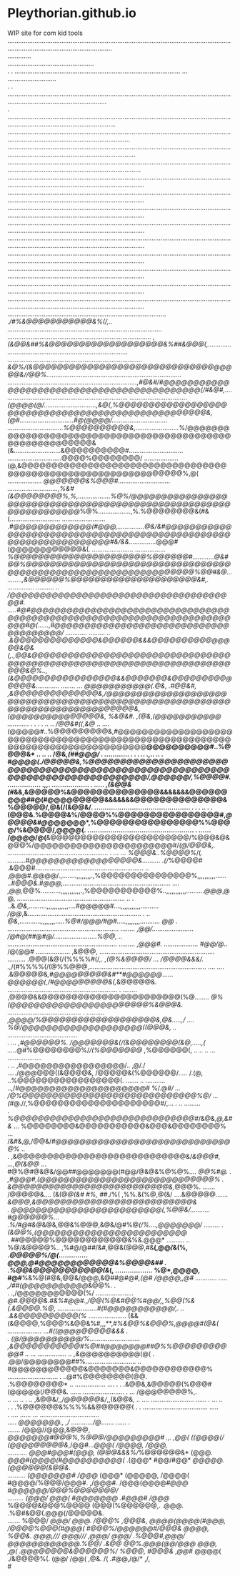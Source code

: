 # Pleythorian.github.io
WIP site for com kid tools
......................................................................................................................................................................................                  
                        .............                                                                                                                                                                   
           ................................................                                                                                                                                             
.     . ............................................................................................                                           ... ...........................                          
.  . ...................................................................................................................................................................................                
.  ........................................................................................................................................................................................             
................................................................................................................................................................................................        
...................................................................................................................................................................................................     
......................................................................................................................................................................................................  
........................................................................................................................................................................................................
........................................................................................................................................................................................................
........................................................................................................................................................................................................
........................................................................................................................................................................................................
........................................................................................................................................................................................................
........................................................................................................................................................................................................
........................................................................................................................................................................................................
........................................................................................................................................................................................................
........................................................................................................................................................................................................
........................................................................................ .*/#%&@@@@@@@@@@@&%(/,.. ......................................................................................
................................................................................ ,(&@@&##%&@@@@@@@@@@@@@@@@@@@&%##&@@@(,................................................................................
........................................................................... *&@%/(&@@@@@@@@@@@@@@@@@@@@@@@@@@@@@@@@@@@&//@@%*...........................................................................
........................................................................,#@&#/#@@@@@@@@@@@@@@@@@@@@@@@@@@@@@@@@@@@@@@@@@@@(/#&@#,.......................................................................
................................(@@@@(@/.............................,&@(,%@@@@@@@@@@@@@@@@@@@@@@@@@@@@@@@@@@@@@@@@@@@@@@@@@@@&,(@#..............................#@(@@@@/...............................
...............................%@@@@@@@@@@&,........................*%/@@@@@@@@@@@@@@@@@@@@@@@@@@@@@@@@@@@@@@@@@@@@@@@@@@@@@@@@@@&(&..........................&@@@@@@@@@@#..............................
..............................@@@@%@@@@@@@@/ ................... (@,&@@@@@@@@@@@@@@@@@@@@@@@@@@@@@@@@@@@@@@@@@@@@@@@@@@@@@@@@@@@@@@@%,@( ................... *@@@@@@@&%@@@#.............................
............................,%&#(&@@@@@@@@%,%,..................%@%/@@@@@@@@@@@@@@@@@@@@@@@@@@@@@@@@@@@@@@@@@@@@@@@@@@@@@@@@@@@@@@@@@*%@%..................,%.%@@@@@@@@&(#&(............................
........................  .*#@@@@@@@@@@@@@(#@@@,...............@&/&#@@@@@@@@@@@@@@@@@@@@@@@@@@@@@@@@@@@@@@@@@@@@@@@@@@@@@@@@@@@@@@@@@#&/&&...............*@@@#(@@@@@@@@@@@@&(*.  .......................
................. *%@@@@@@@@@@@@@@@@@@@@@@%@@@@@@#............@&#@@%@@@@@@@@@@@@@@@@@@@@@@@@@@@@@@@@@@@@@@@@@@@@@@@@@@@@@@@@@@@@@@@@@%@@#&@...........,&@@@@@@%@@@@@@@@@@@@@@@@@@@@@&#,. ...............
.......... .. /@@@@@@@@@@@@@@@@@@@@@@@@@@@@@@@@@@@@@@#. .....#@#@@@@@@@@@@@@@@@@@@@@@@@@@@@@@@@@@@@@@@@@@@@@@@@@@@@@@@@@@@@@@@@@@@@@@@@@@#@(......,#@@@@@@@@@@@@@@@@@@@@@@@@@@@@@@@@@@@@@@/ ............
......... .. .&@@@@@@@@@@@@@@&@@@@@@&&&@@@@@@@@@@@@@@@&@&(,.,@@&@@@@@@@@@@@@@@@@@@@@@@@@@@@@@@@@@@@@@@@@@@@@@@@@@@@@@@@@@@@@@@@@@@@@@@@@@&@%..,(&@@@@@@@@@@@@@@@@@&&@@@@@@@&@@@@@@@@@@@@@@&.............
........ ...  *@@@@@@@@@@@(.@&*,  .#@@&#, ,&@@@@@@@@@@@@@@&,/@@@@@@@@@@@@@@@@@@@@@@@@@@@@@@@@@@@@@@@@@@@@@@@@@@@@@@@@@@@@@@@@@@@@@@@@@@@@@@&,(@@@@@@@@@@@@@@@&, *%&@&#.  ,(@&,(@@@@@@@@@@@* ............
.  .  . . .. .. /@@&#((*,&@*  .. ....  (@@@@@#..%@@@@@@@@@&,#@@@@@@@@@@@@@@@@@@@@@@@@@@@@@@@@@@@@@@@@@@@@@@@@@@@@@@@@@@@@@@@@@@@@@@@@@@@@@@@**@@@@@@@@@@#..%@@@@&*  .. .. .. /@&,*(##@@@/ . ............
.  .  .         ..  .,..  ..           .    *#@@@@(./@@@@@&,%@@@@@@@@@@@@@@@@@@@@@@@@@@@@@@@@@@@@@@@@@@@@@@@@@@@@@@@@@@@@@@@@@@@@@@@@@@@@@@@/,@@@@@@/,%@@@@#*. ................  .,,. ..................
.                                        .....  ,(&@@&(*#&&,&@@@@@%&@@@@@@@@@@@@@@&&&&&&&@@@@@@@@@##@(#@@@@@@@@@&&&&&&&@@@@@@@@@@@@@@&%@@@@@/,@&(/(&@@&/. ..............................................
.              .                            . ..  .  .(@@@&.%@@@@&%/@@@@%%@@@@@@@@@@@@@@@@#,*@@@@@&#@*@@@@@@*,%@@@@@@@@@@@@@@@@%%@@@@/%&@@@@/,@@@@(. ...................................................
.                                                  ......   /@@@@/@(**&@@@@@@@@@@@@@@@@@@@@@@@/%@@@&@&@@@%/@@@@@@@@@@@@@@@@@@@@@@@#/*(@/@@@&,.  ........................................................
.                                                   ...  ... %@@@&..%@@@@%*/(*. ..........#@@@@@@@@@@@@@@@@@@&*.......... .*(/*%@@@@# .&@@@#............................................................
                                                          .. ,@@@#.@@@@/.,........,,,,,,,,.,%@@@@@@@@@@@@@@@%,,,,,,,,,,...... .*.#@@@&.#@@@,............................................................
                                                         .... ,@@,*@@%...........,,,,,,,,,,,.,%@@@@@@@@@@@%..,,,,,,,,,,,..........*@@@*,@@, ............................................................
                                                         .. . ..&.*@&,..........,,,,,,,,,,,,....*#@@@@@#*....,,,,,,,,,,,.......... /@@*,&...............................................................
                                                            . ..  *@&,............,,,,,,,,.....%@#/@@@/#@#.....,,,,,,,,........... *@@* . ..............................................................
                                                         ........ ,@@/....................... /@#*@(##@*#@/........................%@@, .. .............................................................
                                                        ......... ,@@@#. ................... #@@/@*.. /@(@@# ................... ,&@@@, ................................................................
                                                       .......... .@@@(&@(/(%%%%#(/*,.  ,(@%&@@@@/ ... /@@@@&&&/.  .,*/(#%%%%(/(@%%@@@,.................................................................
                                                       .... .... .&@@@@@&*,#@@@@@@@@@&#**#@@@@@@*...... *@@@@@@(,/#@@@@@@@@@&(,*&@@@@@&. ............................................................. .
                                                     ........ ,@@@@&&@@@@@@@@@@@@@@@@@@@@@@@(%@*........ *@%(@@@@@@@@@@@@@@@@@@@@@@@%&@@@&.  .........................................                 .
                                                   ..........   ,@@@@/%@@@@@@@@@@@@@@@@@@@&,@&.....,/ .... %@/@@@@@@@@@@@@@@@@@@@@((@@@&,   .. .......................................                  
                                            .      ...   ,#@@@@@@%. /@@@@@@@&(/*(&@@@@@@@@(&@,.....,( .....*@#%@@@@@@@@%/*/(%@@@@@@@* ,%@@@@@@(,  .. .. ..  ... ...................                     
                                           .  ..  ,#@@@@@@@@@@@@@@@@@/.. ,@/./ ...../@@@@@@((&@@@@&, /@@@@@&(%@@@@@@/..... /.(@, ..%@@@@@@@@@@@@@@@@@(. .......   .. ...........                        
                                           ..,/#@@@@@@@@@@@@@@@@@@@@@# %/.@*#/ ... /@%@@@@@@@@@@@@@@@@@@@@@@@@@@@@@%@/ ... (#*@.//,%@@@@@@@@@@@@@@@@@@@@@#/,... . ..  .........                         
                             .  *%@@@@@@@@@@@@@@@@@@@@@@@@@@@@@@#*/&@&,*@,&#&* ... %@@@@@@@@&@@@@@@@@@@@&@@@&@@@@@@@@% ... /&#&,@,/@@&/*#@@@@@@@@@@@@@@@@@@@@@@@@@@@@@@%*   ..                          
                       .    ,&@@@@@@@@@@@@@@@@@@@@@@@@@@@@&/*&@@@#, ...,@(&@@* ... #@%@#@&@&/@@##@@@@@@@(#@@/@&@&%@%@%.... *@@%#@. .  ,#@@@#,(@@@@@@@@@@@@@@@@@@@@@@@@@@@@@%  .                         
                           &@@@@@@@@@@@@@@@@@@@@@@@@@@&,*@@@%. ....... /@@@@@&.... (&(@*@(&# #%, ##*./%( ,%%.&(%@,@(&/ ....&@@@@@*.......  *&@@@*,&@@@@@@@@@@@@@@@@@@@@@@@@@@&                          
                        . *@@@@@@@@@@@@@@@@@@@@@@@@@(,%@@&/........... #@@@@@@%... .%/#*@#&@*&@&,@@&%@@@,&@&/@#%@*(/%....,@@@@@@@/ ......... .(&@@%,(@@@@@@@@@@@@@@@@@@@@@@@@@*                         
                        .   ##@@@@@%@@@@@@@@@@@@&%&.@@@* .......... .. %@/&@@@@%.. ,%#@/@#*#*/&#,@@&(@@@,#&**(,@@/&(%, .*@@@@@%/@(.............. *@@@,@#@@@@@@@@@@@@&%@@@@&## .                         
                               .%@@&*@@@@@@@@@@@(&*(, .................. %@*,@@@@, #@#**%&%@(#@&,@@&/@@@,&@##@#@#*,(@# /@@@@,,@# ............ ..... ,/##(@@@@@@@@@@@*&@@%.    .                         
                               .  .,/@@@@@@@@@@@(%/ ..................... *@#.@@@@&.#&%#@@#.,/@@(%@&#@@%#@@/,,%@@(%&(.&@@@@.%@, ......................#(#@@@@@@@@@@@/,. ..                              
                                   .&&@@@@@@@@@@(%*  ..................... (&&(&@@@@,%@@@%&@@&%#*,*,,**,*#%&@@%&@@@%,@@@@#(@&( ................... ...#((@@@@@@@@@&&& .                                 
                                 . (@/@@@@@@@@@@/%............................ ,&@@@@@@@@@@@#%@##@@@@@@@##@%%@@@@@@@@@@@#  .. ... ................ .. ,&*@@@@@@@@@@(@( .                                
                                  .@@/@@@@@@@@##%............................ ..   #@@@@@@@@@@@@&@@@@@@@&@@@@@@@@@@@@% ............................ . ..@#%@@@@@@@@(@@.                                 
                                    .%@@@@@@@@* ..        ................. .... . . .&@@&,&@@@@@(%@@@#(@@@@@(/@@@&. ...... ....................... . ... /@@@@@@@@%,.                                  
                               ..       ...   ..                                 .  .. ,&@@&/,,*/@@@@@@&/*,,(&@@&, .. .... ........................ ...... .  ...  ..                                   
                                         .                                             . .%@@@@@@&%%%%&&@@@@@@(  . . ....................................  .....                                        
                                                                                           .  ....      ......   ...      .................................                                             
                           .....              *@@@@@@@.,                   ,/                                             ............/@*.......    ......   .                                          
                          .......              /@@@//@@@,&@@@,    *@@@@@@@#@@@%,%@@@/@@@@@@@@@#  .,. ,@@(   ((@@@@(/    (@@@@@@@@@&*,/@@#...*@@@(  /@@@@, /@@@,                                         
                       ...........            *@@@*#@@@#(@@@,    (@@@&&&%/*%@@@@@@&*   (@@@.   *@@@#(@@@@(#@@@@@@@@@@(*   .(@@@* #@@/#@@*  *@@@@@.(@@@@@@(&@@&.                                         
                         ..........           (@@@@@@@# /@@@*    (@@@*     (@@@@@,    /@@@@(  #@@@@/%@@@/@@@#.    ,/@@@#. /@@@(@@@@*#@@@  #@@@@@@/@@@%@@@@@@@/                                          
                            .........        (@@@/     *@@@(    #@@@@@@@*  .#@@@#     /@@@*   %@@@@&@@@%@@@@        (@@@(%@@@@@@,. .@@@. .%@#&@@(.@@@(/@@@@@&.                                          
                              .......       %@@@/      *@@@/    @@@.       /@@@%     ,@@@&,  *@@@@(@@@@(#@@@,      /@@@@%@@@(#@@@( #@@@%/@@@@@@#/@@@&  *@@@@,                                           
                                            %@@&.      @@@,/// *@@@*///   ,@@@/      *@@@/  .%@@@#,@@@/  *@@@@@@@@@@@@*.%@@/ .&@@* *@@%.@@@*(@@/*@@@*  *@@@,                                            
                                            ,@*(      .@@@@@@@@&@@@@@@%/  %@@@,     #@@@&   ,@@*# @@@@(    ./&@@@@%(.  (@@/   /@@( ,@&. /( .#@@,/@/*    ,/,                                             
                                                                                                                               #                                                                        
                                                                                                                                                                                                        
                                                                                                                                                                                                        
                                                                                                                                                                                                        
                                                                                                                                                                                                        
                                                                                                                                                                                                        
                                                                                                                                                                                                        
                                                                                                                                                                                                        
